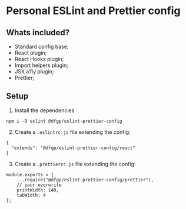 # Personal ESLint and Prettier config

## Whats included?

- Standard config base;
- React plugin;
- React Hooks plugin;
- Import helpers plugin;
- JSX a11y plugin;
- Prettier;

## Setup

1. Install the dependencies

```
npm i -D eslint @dfgp/eslint-prettier-config
```

2. Create a `.eslintrc.js` file extending the config:

```
{
  "extends": "@dfgp/eslint-prettier-config/react"
}
```

3. Create a `.prettierrc.js` file extending the config:

```
module.exports = {
    ...require("@dfgp/eslint-prettier-config/prettier"),
    // your overwrite
    printWidth: 140,
    tabWidth: 4
};
```
